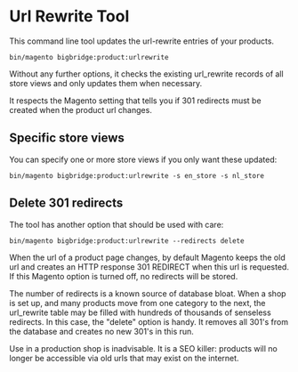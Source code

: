 # Url Rewrite Tool

This command line tool updates the url-rewrite entries of your products.

    bin/magento bigbridge:product:urlrewrite

Without any further options, it checks the existing url_rewrite records of all store views and only updates them when necessary.

It respects the Magento setting that tells you if 301 redirects must be created when the product url changes.

## Specific store views

You can specify one or more store views if you only want these updated:

    bin/magento bigbridge:product:urlrewrite -s en_store -s nl_store

## Delete 301 redirects

The tool has another option that should be used with care:

    bin/magento bigbridge:product:urlrewrite --redirects delete

When the url of a product page changes, by default Magento keeps the old url and creates an HTTP response 301 REDIRECT when this url is requested. If this Magento option is turned off, no redirects will be stored.

The number of redirects is a known source of database bloat. When a shop is set up, and many products move from one category to the next, the url_rewrite table may be filled with hundreds of thousands of senseless redirects. In this case, the "delete" option is handy. It removes all 301's from the database and creates no new 301's in this run.

Use in a production shop is inadvisable. It is a SEO killer: products will no longer be accessible via old urls that may exist on the internet.